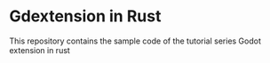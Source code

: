 # Gdextension in Rust
This repository contains the sample code of the tutorial series Godot extension in rust
